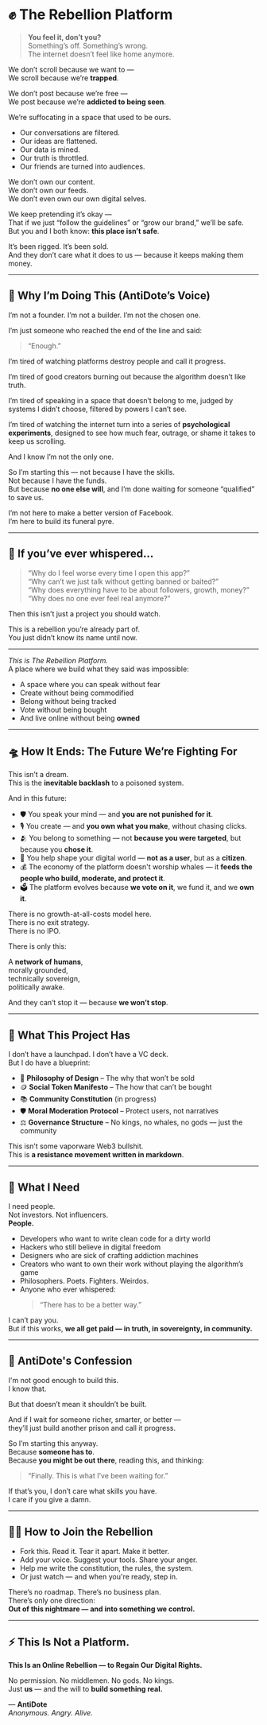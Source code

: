 # ✊ The Rebellion Platform
> **You feel it, don’t you?**  
> Something’s off. Something’s wrong.  
> The internet doesn’t feel like home anymore.

We don’t scroll because we want to —  
We scroll because we’re **trapped**.

We don’t post because we’re free —  
We post because we’re **addicted to being seen**.

We’re suffocating in a space that used to be ours.

- Our conversations are filtered.  
- Our ideas are flattened.  
- Our data is mined.  
- Our truth is throttled.  
- Our friends are turned into audiences.

We don’t own our content.  
We don’t own our feeds.  
We don’t even own our own digital selves.

We keep pretending it’s okay —  
That if we just “follow the guidelines” or “grow our brand,” we’ll be safe.  
But you and I both know: **this place isn’t safe**.

It’s been rigged. It’s been sold.  
And they don’t care what it does to us — because it keeps making them money.

---

## 🧠 Why I’m Doing This (AntiDote’s Voice)

I’m not a founder. I’m not a builder. I’m not the chosen one.

I’m just someone who reached the end of the line and said:  
> “Enough.”

I’m tired of watching platforms destroy people and call it progress.

I’m tired of good creators burning out because the algorithm doesn’t like truth.

I’m tired of speaking in a space that doesn’t belong to me, judged by systems I didn’t choose, filtered by powers I can’t see.

I’m tired of watching the internet turn into a series of **psychological experiments**, designed to see how much fear, outrage, or shame it takes to keep us scrolling.

And I know I’m not the only one.

So I’m starting this — not because I have the skills.  
Not because I have the funds.  
But because **no one else will**, and I’m done waiting for someone “qualified” to save us.

I’m not here to make a better version of Facebook.  
I’m here to build its funeral pyre.

---

## 💬 If you’ve ever whispered…

> “Why do I feel worse every time I open this app?”  
> “Why can’t we just talk without getting banned or baited?”  
> “Why does everything have to be about followers, growth, money?”  
> “Why does no one ever feel real anymore?”

Then this isn’t just a project you should watch.

This is a rebellion you’re already part of.  
You just didn’t know its name until now.

---

*This is The Rebellion Platform.*  
A place where we build what they said was impossible:
- A space where you can speak without fear  
- Create without being commodified  
- Belong without being tracked  
- Vote without being bought  
- And live online without being **owned**

---

## 🛸 How It Ends: The Future We’re Fighting For

This isn’t a dream.  
This is the **inevitable backlash** to a poisoned system.

And in this future:

- 🛡️ You speak your mind — and **you are not punished for it**.  
- 🎙️ You create — and **you own what you make**, without chasing clicks.  
- 🫂 You belong to something — not **because you were targeted**, but because you **chose it**.  
- 🧱 You help shape your digital world — **not as a user**, but as a **citizen**.  
- 💰 The economy of the platform doesn't worship whales — it **feeds the people who build, moderate, and protect it**.  
- 🗳️ The platform evolves because **we vote on it**, we fund it, and we **own it**.

There is no growth-at-all-costs model here.  
There is no exit strategy.  
There is no IPO.

There is only this:

A **network of humans**,  
morally grounded,  
technically sovereign,  
politically awake.

And they can’t stop it — because **we won’t stop**.

---

## 🧱 What This Project Has

I don’t have a launchpad. I don’t have a VC deck.  
But I do have a blueprint:

- 📜 **Philosophy of Design** – The why that won’t be sold  
- 🪙 **Social Token Manifesto** – The how that can’t be bought  
- 📚 **Community Constitution** (in progress)  
- 🛡️ **Moral Moderation Protocol** – Protect users, not narratives  
- ⚖️ **Governance Structure** – No kings, no whales, no gods — just the community

This isn’t some vaporware Web3 bullshit.  
This is **a resistance movement written in markdown**.

---

## 🧱 What I Need

I need people.  
Not investors. Not influencers.  
**People.**

- Developers who want to write clean code for a dirty world  
- Hackers who still believe in digital freedom  
- Designers who are sick of crafting addiction machines  
- Creators who want to own their work without playing the algorithm’s game  
- Philosophers. Poets. Fighters. Weirdos.  
- Anyone who ever whispered:  
  > “There has to be a better way.”

I can’t pay you.  
But if this works, **we all get paid — in truth, in sovereignty, in community.**

---

## 🧠 AntiDote's Confession

I'm not good enough to build this.  
I know that.

But that doesn’t mean it shouldn’t be built.

And if I wait for someone richer, smarter, or better —  
they’ll just build another prison and call it progress.

So I’m starting this anyway.  
Because **someone has to**.  
Because **you might be out there**, reading this, and thinking:  
> “Finally. This is what I’ve been waiting for.”

If that’s you, I don’t care what skills you have.  
I care if you give a damn.

---

## 🫱‍🫲 How to Join the Rebellion

- Fork this. Read it. Tear it apart. Make it better.  
- Add your voice. Suggest your tools. Share your anger.  
- Help me write the constitution, the rules, the system.  
- Or just watch — and when you're ready, step in.

There’s no roadmap. There’s no business plan.  
There’s only one direction:  
**Out of this nightmare — and into something we control.**

---

## ⚡ This Is Not a Platform.  
**This Is an Online Rebellion — to Regain Our Digital Rights.**

No permission. No middlemen. No gods. No kings.  
Just **us** — and the will to **build something real.**

— **AntiDote**  
*Anonymous. Angry. Alive.*
